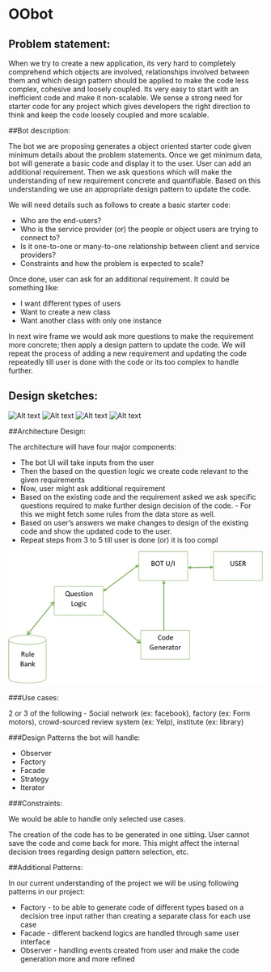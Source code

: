 # OObot

## Problem statement:

When we try to create a new application, its very hard to completely comprehend which objects are involved, relationships involved between them and which design pattern should be applied to make the code less complex, cohesive and loosely coupled. Its very easy to start with an inefficient code and make it non-scalable. We sense a strong need for starter code for any project which gives developers the right direction to think and keep the code loosely coupled and more scalable.

##Bot description:

The bot we are proposing generates a object oriented starter code given minimum details about the problem statements. Once we get minimum data, bot will generate a basic code and display it to the user. User can add an additional requirement. Then we ask questions which will make the understanding of new requirement concrete and quantifiable. Based on this understanding we use an appropriate design pattern to update the code.

We will need details such as follows to create a basic starter code:
- Who are the end-users?
- Who is the service provider (or) the people or object users are trying to connect to?
- Is it one-to-one or many-to-one relationship between client and service providers?
- Constraints and how the problem is expected to scale?

Once done, user can ask for an additional requirement. It could be something like:
- I want different types of users
- Want to create a new class
- Want another class with only one instance

In next wire frame we would ask more questions to make the requirement more concrete; then apply a design pattern to update the code. We will repeat the process of adding a new requirement and updating the code repeatedly till user is done with the code or its too complex to handle further.


## Design sketches:
![Alt text](/imgs/Requirements_Page_1.png 'requirements')
![Alt text](/imgs/Code_Preview_Page_2.png 'code preview')
![Alt text](/imgs/Questions_Page_3.png 'questions')
![Alt text](/imgs/Thank_You_Page_4.png 'thank_you')
    

##Architecture Design:

The architecture will have four major components:
- The bot UI will take inputs from the user
- Then the based on the question logic we create code relevant to the given requirements
- Now, user might ask additional requirement
- Based on the existing code and the requirement asked we ask specific questions required to make further design decision of the code. - For this we might fetch some rules from the data store as well.
- Based on user’s answers we make changes to design of the existing code and show the updated code to the user.
- Repeat steps from 3 to 5 till user is done (or) it is too compl

![Alt text](/imgs/archDiagram.jpg 'arch deiagram')


###Use cases:

2 or 3 of the following -
Social network (ex: facebook), factory (ex: Form motors), crowd-sourced review system (ex: Yelp), institute (ex: library)

###Design Patterns the bot will handle:

- Observer
- Factory
- Facade
- Strategy
- Iterator

###Constraints:

We would be able to handle only selected use cases.

The creation of the code has to be generated in one sitting. User cannot save the code and come back for more. This might affect the internal decision trees regarding design pattern selection, etc.

##Additional Patterns:

In our current understanding of the project we will be using following patterns in our project:

- Factory - to be able to generate code of different types based on a decision tree input rather than creating a separate class for each use case
- Facade - different backend logics are handled through same user interface
- Observer - handling events created from user and make the code generation more and more refined


